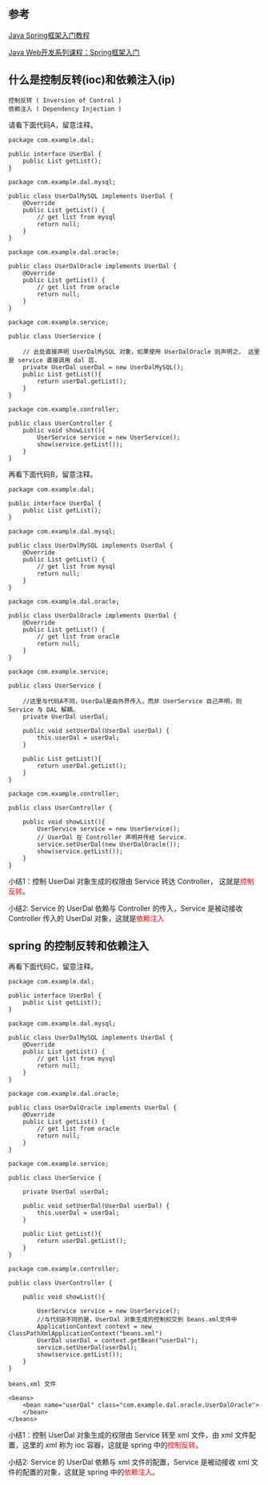

## 参考
[Java Spring框架入门教程](http://c.biancheng.net/spring/)

[Java Web开发系列课程：Spring框架入门](https://edu.aliyun.com/course/1202?utm_content=m_1000012634)


## 什么是控制反转(ioc)和依赖注入(ip) 

    控制反转 ( Inversion of Control )
    依赖注入 ( Dependency Injection ) 

请看下面代码A，留意注释。

`````
package com.example.dal;

public interface UserDal {
    public List getList();
}
`````

`````
package com.example.dal.mysql;

public class UserDalMySQL implements UserDal {
    @Override
    public List getList() {
        // get list from mysql
        return null;
    }
}

`````

`````
package com.example.dal.oracle;

public class UserDalOracle implements UserDal {
    @Override
    public List getList() {
        // get list from oracle
        return null;
    }
}

`````

`````
package com.example.service;

public class UserService {

    // 此处直接声明 UserDalMySQL 对象，如果使用 UserDalOracle 则声明之， 这里是 service 直接调用 dal 层.
    private UserDal userDal = new UserDalMySQL();
    public List getList(){
        return userDal.getList();
    }
}

`````

`````
package com.example.controller;

public class UserController {   
    public void showList(){
        UserService service = new UserService();
        show(service.getList());
    }
}
`````

再看下面代码B，留意注释。

`````
package com.example.dal;

public interface UserDal {
    public List getList();
}
`````

`````
package com.example.dal.mysql;

public class UserDalMySQL implements UserDal {
    @Override
    public List getList() {
        // get list from mysql
        return null;
    }
}

`````

`````
package com.example.dal.oracle;

public class UserDalOracle implements UserDal {
    @Override
    public List getList() {
        // get list from oracle
        return null;
    }
}

`````


`````
package com.example.service; 

public class UserService {

    //这里与代码A不同，UserDal是由外界传入，而非 UserService 自己声明，则 Service 与 DAL 解耦。
    private UserDal userDal;

    public void setUserDal(UserDal userDal) {
        this.userDal = userDal;
    }

    public List getList(){
        return userDal.getList();
    }
}
`````

`````
package com.example.controller;

public class UserController {

    public void showList(){
        UserService service = new UserService();
        // UserDal 在 Controller 声明并传给 Service.
        service.setUserDal(new UserDalOracle());
        show(service.getList());
    }
}
`````
小结1：控制 UserDal 对象生成的权限由 Service 转达 Controller， 这就是<span style="color:red">控制反转</span>。

小结2: Service 的 UserDal 依赖与 Controller 的传入，Service 是被动接收 Controller 传入的 UserDal 对象，这就是<span style="color:red">依赖注入</span>

## spring 的控制反转和依赖注入


再看下面代码C，留意注释。

`````
package com.example.dal;

public interface UserDal {
    public List getList();
}
`````

`````
package com.example.dal.mysql;

public class UserDalMySQL implements UserDal {
    @Override
    public List getList() {
        // get list from mysql
        return null;
    }
}

`````

`````
package com.example.dal.oracle;

public class UserDalOracle implements UserDal {
    @Override
    public List getList() {
        // get list from oracle
        return null;
    }
}

`````


`````
package com.example.service; 

public class UserService {

    private UserDal userDal;

    public void setUserDal(UserDal userDal) {
        this.userDal = userDal;
    }

    public List getList(){
        return userDal.getList();
    }
}
`````

`````
package com.example.controller;

public class UserController {

    public void showList(){

        UserService service = new UserService();
        //与代码B不同的是，UserDal 对象生成的控制权交到 beans.xml文件中
        ApplicationContext context = new ClassPathXmlApplicationContext("beans.xml")
        UserDal userDal = context.getBean("userDal");
        service.setUserDal(userDal);
        show(service.getList());
    }
}
`````

`````
beans.xml 文件

<beans>
    <bean name="userDal" class="com.example.dal.oracle.UserDalOracle">
    </bean>
</beans>

`````


小结1：控制 UserDal 对象生成的权限由 Service 转至 xml 文件，由 xml 文件配置，这里的 xml 称为 ioc 容器，这就是 spring 中的<span style="color:red">控制反转</span>。

小结2: Service 的 UserDal 依赖与 xml 文件的配置，Service 是被动接收 xml 文件的配置的对象，这就是 spring 中的<span style="color:red">依赖注入</span>。




